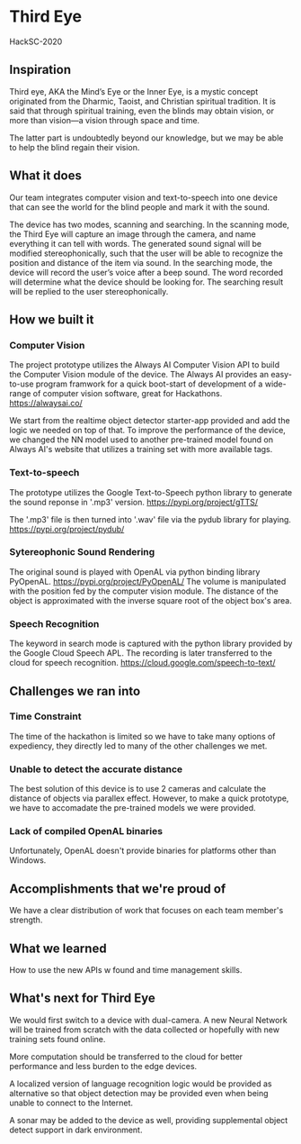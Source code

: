 # Third Eye
HackSC-2020

## Inspiration
Third eye, AKA the Mind’s Eye or the Inner Eye, is a mystic concept originated from the Dharmic, Taoist, and Christian spiritual tradition. It is said that through spiritual training, even the blinds may obtain vision, or more than vision—a vision through space and time.

The latter part is undoubtedly beyond our knowledge, but we may be able to help the blind regain their vision.

## What it does
Our team integrates computer vision and text-to-speech into one device that can see the world for the blind people and mark it with the sound.

The device has two modes, scanning and searching. In the scanning mode, the Third Eye will capture an image through the camera, and name everything it can tell with words. The generated sound signal will be modified stereophonically, such that the user will be able to recognize the position and distance of the item via sound. In the searching mode, the device will record the user’s voice after a beep sound. The word recorded will determine what the device should be looking for. The searching result will be replied to the user stereophonically.

## How we built it

### Computer Vision
The project prototype utilizes the Always AI Computer Vision API to build the Computer Vision module of the device. The Always AI provides an easy-to-use program framwork for a quick boot-start of development of a wide-range of computer vision software, great for Hackathons.
https://alwaysai.co/

We start from the realtime object detector starter-app provided and add the logic we needed on top of that. To improve the performance of the device, we changed the NN model used to another pre-trained model found on Always AI's website that utilizes a training set with more available tags.

### Text-to-speech
The prototype utilizes the Google Text-to-Speech python library to generate the sound reponse in '.mp3' version.
https://pypi.org/project/gTTS/

The '.mp3' file is then turned into '.wav' file via the pydub library for playing.
https://pypi.org/project/pydub/

### Sytereophonic Sound Rendering
The original sound is played with OpenAL via python binding library PyOpenAL.
https://pypi.org/project/PyOpenAL/
The volume is manipulated with the position fed by the computer vision module. The distance of the object is approximated with the inverse square root of the object box's area.

### Speech Recognition
The keyword in search mode is captured with the python library provided by the Google Cloud Speech APL. The recording is later transferred to the cloud for speech recognition.
https://cloud.google.com/speech-to-text/

## Challenges we ran into

### Time Constraint
The time of the hackathon is limited so we have to take many options of expediency, they directly led to many of the other challenges we met.

### Unable to detect the accurate distance
The best solution of this device is to use 2 cameras and calculate the distance of objects via parallex effect. However, to make a quick prototype, we have to accomadate the pre-trained models we were provided.

### Lack of compiled OpenAL binaries
Unfortunately, OpenAL doesn't provide binaries for platforms other than Windows.

## Accomplishments that we're proud of
We have a clear distribution of work that focuses on each team member's strength.

## What we learned
How to use the new APIs w found and time management skills.

## What's next for Third Eye
We would first switch to a device with dual-camera. A new Neural Network will be trained from scratch with the data collected or hopefully with new training sets found online.

More computation should be transferred to the cloud for better performance and less burden to the edge devices.

A localized version of language recognition logic would be provided as alternative so that object detection may be provided even when being unable to connect to the Internet.

A sonar may be added to the device as well, providing supplemental object detect support in dark environment.
